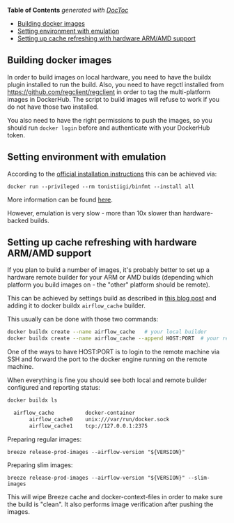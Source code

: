 <!--
 Licensed to the Apache Software Foundation (ASF) under one
 or more contributor license agreements.  See the NOTICE file
 distributed with this work for additional information
 regarding copyright ownership.  The ASF licenses this file
 to you under the Apache License, Version 2.0 (the
 "License"); you may not use this file except in compliance
 with the License.  You may obtain a copy of the License at

   http://www.apache.org/licenses/LICENSE-2.0

 Unless required by applicable law or agreed to in writing,
 software distributed under the License is distributed on an
 "AS IS" BASIS, WITHOUT WARRANTIES OR CONDITIONS OF ANY
 KIND, either express or implied.  See the License for the
 specific language governing permissions and limitations
 under the License.
 -->

<!-- START doctoc generated TOC please keep comment here to allow auto update -->
<!-- DON'T EDIT THIS SECTION, INSTEAD RE-RUN doctoc TO UPDATE -->
**Table of Contents**  *generated with [DocToc](https://github.com/thlorenz/doctoc)*

- [Building docker images](#building-docker-images)
- [Setting environment with emulation](#setting-environment-with-emulation)
- [Setting up cache refreshing with hardware ARM/AMD support](#setting-up-cache-refreshing-with-hardware-armamd-support)

<!-- END doctoc generated TOC please keep comment here to allow auto update -->

## Building docker images

In order to build images on local hardware, you need to have the buildx plugin installed to run the build.
Also, you need to have regctl installed from https://github.com/regclient/regclient in order to tag
the multi-platform images in DockerHub. The script to build images will refuse to work if
you do not have those two installed.

You also need to have the right permissions to push the images, so you should run
`docker login` before and authenticate with your DockerHub token.

## Setting environment with emulation

According to the [official installation instructions](https://docs.docker.com/buildx/working-with-buildx/#build-multi-platform-images)
this can be achieved via:

```shell
docker run --privileged --rm tonistiigi/binfmt --install all
```

More information can be found [here](https://docs.docker.com/engine/reference/commandline/buildx_create/).

However, emulation is very slow - more than 10x slower than hardware-backed builds.

## Setting up cache refreshing with hardware ARM/AMD support

If you plan to build a number of images, it's probably better to set up a hardware remote builder
for your ARM or AMD builds (depending which platform you build images on - the "other" platform should be
remote).

This can be achieved by settings build as described in
[this blog post](https://www.docker.com/blog/speed-up-building-with-docker-buildx-and-graviton2-ec2/) and
adding it to docker buildx `airflow_cache` builder.

This usually can be done with those two commands:

```bash
docker buildx create --name airflow_cache   # your local builder
docker buildx create --name airflow_cache --append HOST:PORT  # your remote builder
```

One of the ways to have HOST:PORT is to login to the remote machine via SSH and forward the port to
the docker engine running on the remote machine.

When everything is fine you should see both local and remote builder configured and reporting status:

```bash
docker buildx ls

  airflow_cache          docker-container
       airflow_cache0    unix:///var/run/docker.sock
       airflow_cache1    tcp://127.0.0.1:2375
```

Preparing regular images:

```shell script
breeze release-prod-images --airflow-version "${VERSION}"
```

Preparing slim images:

```shell script
breeze release-prod-images --airflow-version "${VERSION}" --slim-images
```

This will wipe Breeze cache and docker-context-files in order to make sure the build is "clean". It
also performs image verification after pushing the images.
